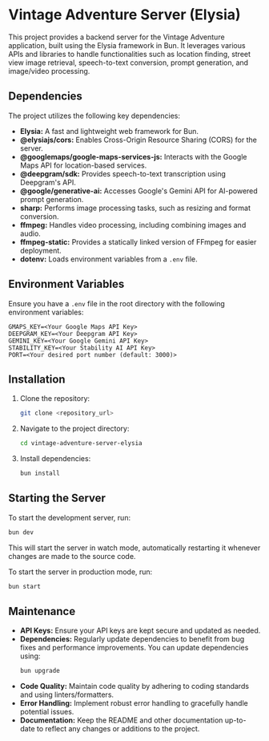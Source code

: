 # Vintage Adventure Server (Elysia)

This project provides a backend server for the Vintage Adventure application, built using the Elysia framework in Bun. It leverages various APIs and libraries to handle functionalities such as location finding, street view image retrieval, speech-to-text conversion, prompt generation, and image/video processing.

## Dependencies

The project utilizes the following key dependencies:

- **Elysia:** A fast and lightweight web framework for Bun.
- **@elysiajs/cors:** Enables Cross-Origin Resource Sharing (CORS) for the server.
- **@googlemaps/google-maps-services-js:** Interacts with the Google Maps API for location-based services.
- **@deepgram/sdk:** Provides speech-to-text transcription using Deepgram's API.
- **@google/generative-ai:** Accesses Google's Gemini API for AI-powered prompt generation.
- **sharp:** Performs image processing tasks, such as resizing and format conversion.
- **ffmpeg:** Handles video processing, including combining images and audio.
- **ffmpeg-static:** Provides a statically linked version of FFmpeg for easier deployment.
- **dotenv:** Loads environment variables from a `.env` file.

## Environment Variables

Ensure you have a `.env` file in the root directory with the following environment variables:

```
GMAPS_KEY=<Your Google Maps API Key>
DEEPGRAM_KEY=<Your Deepgram API Key>
GEMINI_KEY=<Your Google Gemini API Key>
STABILITY_KEY=<Your Stability AI API Key>
PORT=<Your desired port number (default: 3000)>
```

## Installation

1. Clone the repository:
   ```bash
   git clone <repository_url>
   ```
2. Navigate to the project directory:
   ```bash
   cd vintage-adventure-server-elysia
   ```
3. Install dependencies:
   ```bash
   bun install
   ```

## Starting the Server

To start the development server, run:

```bash
bun dev
```

This will start the server in watch mode, automatically restarting it whenever changes are made to the source code.

To start the server in production mode, run:

```bash
bun start
```

## Maintenance

- **API Keys:** Ensure your API keys are kept secure and updated as needed.
- **Dependencies:** Regularly update dependencies to benefit from bug fixes and performance improvements. You can update dependencies using:
  ```bash
  bun upgrade
  ```
- **Code Quality:** Maintain code quality by adhering to coding standards and using linters/formatters.
- **Error Handling:** Implement robust error handling to gracefully handle potential issues.
- **Documentation:** Keep the README and other documentation up-to-date to reflect any changes or additions to the project.
